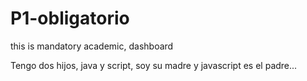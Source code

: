 # P1-obligatorio
this is mandatory academic, dashboard

Tengo dos hijos, java y script, soy su madre y javascript es el padre...
